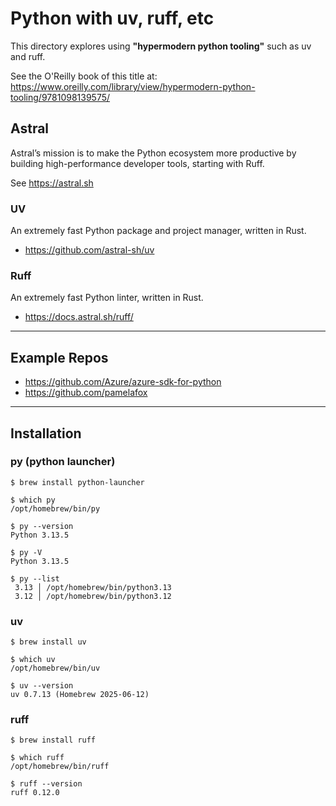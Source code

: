 # Python with uv, ruff, etc

This directory explores using **"hypermodern python tooling"**
such as uv and ruff.

See the O'Reilly book of this title at:
https://www.oreilly.com/library/view/hypermodern-python-tooling/9781098139575/

## Astral

Astral’s mission is to make the Python ecosystem more productive
by building high-performance developer tools, starting with Ruff.

See https://astral.sh

### UV

An extremely fast Python package and project manager, written in Rust.

- https://github.com/astral-sh/uv

### Ruff

An extremely fast Python linter, written in Rust.

- https://docs.astral.sh/ruff/


---

## Example Repos

- https://github.com/Azure/azure-sdk-for-python
- https://github.com/pamelafox

---

## Installation

### py (python launcher)

```
$ brew install python-launcher

$ which py
/opt/homebrew/bin/py

$ py --version
Python 3.13.5

$ py -V
Python 3.13.5

$ py --list
 3.13 │ /opt/homebrew/bin/python3.13
 3.12 │ /opt/homebrew/bin/python3.12
```

### uv 

```
$ brew install uv

$ which uv
/opt/homebrew/bin/uv

$ uv --version
uv 0.7.13 (Homebrew 2025-06-12)
```

### ruff

```
$ brew install ruff

$ which ruff
/opt/homebrew/bin/ruff

$ ruff --version
ruff 0.12.0
```
